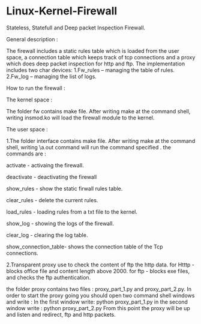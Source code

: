 # Linux-Kernel-Firewall
Stateless, Statefull and Deep packet Inspection Firewall.

General description :

The firewall includes a static rules table which is loaded from the user space, 
a connection table which keeps track of tcp connections and a proxy which does deep packet inspection for http and ftp. 
The implementation includes two char devices:
1.Fw_rules – managing the table of rules.
2.Fw_log – managing the list of logs.

How to run the firewall :

The kernel space :

The folder fw contains make file. After writing make at the command shell, writing insmod.ko will load
the firewall module to the kernel.

The user space :

1.The folder interface contains make file. After writing make at the command shell, writing \a.out command
will run the command specified .
the commands are : 

activate - activaing the firewall.

deactivate - deactivating the firewall

show_rules - show the static firwall rules table.

clear_rules - delete the current rules.

load_rules <path> - loading rules from a txt file to the kernel.

show_log - showing the logs of the firewall.

clear_log <char> - clearing the log table.

show_connection_table- shows the connection table of the Tcp connections.

2.Transparent proxy use to check the content of ftp the http data. for Htttp - blocks office file and content length above 2000. for ftp - blocks exe files, and checks the ftp authentication.

the folder proxy contains two files : proxy_part_1.py and proxy_part_2.py.
In order to start the proxy going you should open two command shell windows and write :
In the first window write:
python proxy_part_1.py
in the second window write :
python proxy_part_2.py
From this point the proxy will be up and listen and redirect, ftp and http packets.


